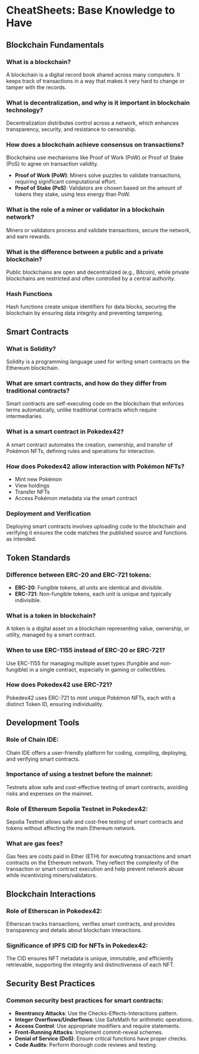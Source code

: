 # CheatSheets: Base Knowledge to Have

## Blockchain Fundamentals

### What is a blockchain?
A blockchain is a digital record book shared across many computers. It keeps track of transactions in a way that makes it very hard to change or tamper with the records.

### What is decentralization, and why is it important in blockchain technology?
Decentralization distributes control across a network, which enhances transparency, security, and resistance to censorship.

### How does a blockchain achieve consensus on transactions?
Blockchains use mechanisms like Proof of Work (PoW) or Proof of Stake (PoS) to agree on transaction validity.

- **Proof of Work (PoW)**: Miners solve puzzles to validate transactions, requiring significant computational effort.
- **Proof of Stake (PoS)**: Validators are chosen based on the amount of tokens they stake, using less energy than PoW.

### What is the role of a miner or validator in a blockchain network?
Miners or validators process and validate transactions, secure the network, and earn rewards.

### What is the difference between a public and a private blockchain?
Public blockchains are open and decentralized (e.g., Bitcoin), while private blockchains are restricted and often controlled by a central authority.

### Hash Functions
Hash functions create unique identifiers for data blocks, securing the blockchain by ensuring data integrity and preventing tampering.

## Smart Contracts

### What is Solidity?
Solidity is a programming language used for writing smart contracts on the Ethereum blockchain.

### What are smart contracts, and how do they differ from traditional contracts?
Smart contracts are self-executing code on the blockchain that enforces terms automatically, unlike traditional contracts which require intermediaries.

### What is a smart contract in Pokedex42?
A smart contract automates the creation, ownership, and transfer of Pokémon NFTs, defining rules and operations for interaction.

### How does Pokedex42 allow interaction with Pokémon NFTs?
- Mint new Pokémon
- View holdings
- Transfer NFTs
- Access Pokémon metadata via the smart contract

### Deployment and Verification
Deploying smart contracts involves uploading code to the blockchain and verifying it ensures the code matches the published source and functions as intended.

## Token Standards

### Difference between ERC-20 and ERC-721 tokens:
- **ERC-20**: Fungible tokens, all units are identical and divisible.
- **ERC-721**: Non-fungible tokens, each unit is unique and typically indivisible.

### What is a token in blockchain?
A token is a digital asset on a blockchain representing value, ownership, or utility, managed by a smart contract.

### When to use ERC-1155 instead of ERC-20 or ERC-721?
Use ERC-1155 for managing multiple asset types (fungible and non-fungible) in a single contract, especially in gaming or collectibles.

### How does Pokedex42 use ERC-721?
Pokedex42 uses ERC-721 to mint unique Pokémon NFTs, each with a distinct Token ID, ensuring individuality.

## Development Tools

### Role of Chain IDE:
Chain IDE offers a user-friendly platform for coding, compiling, deploying, and verifying smart contracts.

### Importance of using a testnet before the mainnet:
Testnets allow safe and cost-effective testing of smart contracts, avoiding risks and expenses on the mainnet.

### Role of Ethereum Sepolia Testnet in Pokedex42:
Sepolia Testnet allows safe and cost-free testing of smart contracts and tokens without affecting the main Ethereum network.

### What are gas fees?
Gas fees are costs paid in Ether (ETH) for executing transactions and smart contracts on the Ethereum network. They reflect the complexity of the transaction or smart contract execution and help prevent network abuse while incentivizing miners/validators.

## Blockchain Interactions

### Role of Etherscan in Pokedex42:
Etherscan tracks transactions, verifies smart contracts, and provides transparency and details about blockchain interactions.

### Significance of IPFS CID for NFTs in Pokedex42:
The CID ensures NFT metadata is unique, immutable, and efficiently retrievable, supporting the integrity and distinctiveness of each NFT.

## Security Best Practices

### Common security best practices for smart contracts:
- **Reentrancy Attacks**: Use the Checks-Effects-Interactions pattern.
- **Integer Overflows/Underflows**: Use SafeMath for arithmetic operations.
- **Access Control**: Use appropriate modifiers and require statements.
- **Front-Running Attacks**: Implement commit-reveal schemes.
- **Denial of Service (DoS)**: Ensure critical functions have proper checks.
- **Code Audits**: Perform thorough code reviews and testing.

